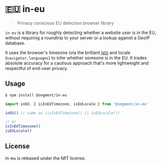 # 🇪🇺 in-eu
> Privacy conscious EU detection browser library

`in-eu` is a library for roughly detecting whether a website user is in the EU, without requiring a roundtrip to your server or a lookup against a GeoIP database. 

It uses the browser's timezone (via the brilliant [jstz](https://github.com/iansinnott/jstz) and locale (`navigator.languages`) to infer whether someone is in the EU. It trades absolute accuracy for a cautious approach that's more lightweight and respectful of end-user privacy.

## Usage

```bash
$ npm install @segment/in-eu
```

```javascript
import inEU, { isInEUTimezone, isEULocale } from '@segment/in-eu'

inEU() // same as (isInEUTimezone() || isEULocale())

// or
isInEUTimezone()
isEULocale()
```

## License
in-eu is released under the MIT license.
